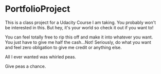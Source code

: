 # PortfolioProject
This is a class project for a Udacity Course I am taking.  You probably won't be interested in this.  But hey, it's your world so check it out if you want to!

You can feel totally free to rip this off and make it into whatever you want.  You just have to give me half the cash...Not!  Seriously, do what you want and feel zero obligation to give me credit or anything else.

All I ever wanted was whirled peas.

Give peas a chance.
